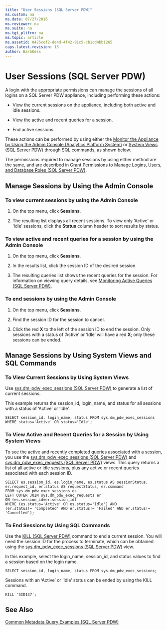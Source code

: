 ```yaml
---
title: "User Sessions (SQL Server PDW)"
ms.custom: na
ms.date: 07/27/2016
ms.reviewer: na
ms.suite: na
ms.tgt_pltfrm: na
ms.topic: article
ms.assetid: 0425cef2-de4d-4f42-91c5-cb1cd4bb1265
caps.latest.revision: 15
author: BarbKess
---
```

# User Sessions (SQL Server PDW)
A login with the appropriate permissions can manage the sessions of all logins on a SQL Server PDW appliance, including performing these actions:  
  
-   View the current sessions on the appliance, including both active and idle sessions.  
  
-   View the active and recent queries for a session.  
  
-   End active sessions.  
  
These actions can be performed by using either the [Monitor the Appliance by Using the Admin Console &#40;Analytics Platform System&#41;](../management/monitor-the-appliance-by-using-the-admin-console-analytics-platform-system.md) or [System Views &#40;SQL Server PDW&#41;](../sqlpdw/system-views-sql-server-pdw.md) through SQL commands, as shown below.  
  
The permissions required to manage sessions by using either method are the same, and are described in [Grant Permissions to Manage Logins, Users, and Database Roles &#40;SQL Server PDW&#41;](../sqlpdw/grant-permissions-to-manage-logins-users-and-database-roles-sql-server-pdw.md).  
  
## Manage Sessions by Using the Admin Console  
  
### To view current sessions by using the Admin Console  
  
1.  On the top menu, click **Sessions**.  
  
2.  The resulting list displays all recent sessions. To view only ‘Active’ or ‘Idle’ sessions, click the **Status** column header to sort results by status.  
  
### To view active and recent queries for a session by using the Admin Console  
  
1.  On the top menu, click **Sessions**.  
  
2.  In the results list, click the session ID of the desired session.  
  
3.  The resulting queries list shows the recent queries for the session. For information on viewing query details, see [Monitoring Active Queries &#40;SQL Server PDW&#41;](../sqlpdw/monitoring-active-queries-sql-server-pdw.md).  
  
### To end sessions by using the Admin Console  
  
1.  On the top menu, click **Sessions**.  
  
2.  Find the session ID for the session to cancel.  
  
3.  Click the red **X** to the left of the session ID to end the session. Only sessions with a status of ‘Active’ or ‘Idle’ will have a red **X**; only these sessions can be ended.  
  
## Manage Sessions by Using System Views and SQL Commands  
  
### To View Current Sessions by Using System Views  
Use [sys.dm_pdw_exec_sessions &#40;SQL Server PDW&#41;](../sqlpdw/sys-dm-pdw-exec-sessions-sql-server-pdw.md) to generate a list of current sessions.  
  
This example returns the session_id, login_name, and status for all sessions with a status of ‘Active’ or ‘Idle’.  
  
```  
SELECT session_id, login_name, status FROM sys.dm_pdw_exec_sessions WHERE status='Active' OR status='Idle';  
```  
  
### To View Active and Recent Queries for a Session by Using System Views  
To see the active and recently completed queries associated with a session, you use the [sys.dm_pdw_exec_sessions &#40;SQL Server PDW&#41;](../sqlpdw/sys-dm-pdw-exec-sessions-sql-server-pdw.md) and [sys.dm_pdw_exec_requests &#40;SQL Server PDW&#41;](../sqlpdw/sys-dm-pdw-exec-requests-sql-server-pdw.md) views. This query returns a list of all active or idle sessions, plus any active or recent queries associated with each session ID.  
  
```  
SELECT es.session_id, es.login_name, es.status AS sessionStatus,   
er.request_id, er.status AS requestStatus, er.command   
FROM sys.dm_pdw_exec_sessions es   
LEFT OUTER JOIN sys.dm_pdw_exec_requests er   
ON (es.session_id=er.session_id)   
WHERE (es.status='Active' OR es.status='Idle') AND   
(er.status!= 'Completed' AND er.status!= 'Failed' AND er.status!= 'Cancelled');  
```  
  
### To End Sessions by Using SQL Commands  
Use the [KILL &#40;SQL Server PDW&#41;](../sqlpdw/kill-sql-server-pdw.md) command to end a current session. You will need the session ID for the process to terminate, which can be obtained using the [sys.dm_pdw_exec_sessions &#40;SQL Server PDW&#41;](../sqlpdw/sys-dm-pdw-exec-sessions-sql-server-pdw.md) view.  
  
In this example, select the login_name, session_id, and status values to find a session based on the login name.  
  
```  
SELECT session_id, login_name, status FROM sys.dm_pdw_exec_sessions;  
```  
  
Sessions with an ‘Active’ or ‘Idle’ status can be ended by using the KILL command.  
  
```  
KILL 'SID137';  
```  
  
## See Also  
[Common Metadata Query Examples &#40;SQL Server PDW&#41;](../sqlpdw/common-metadata-query-examples-sql-server-pdw.md)  
  
